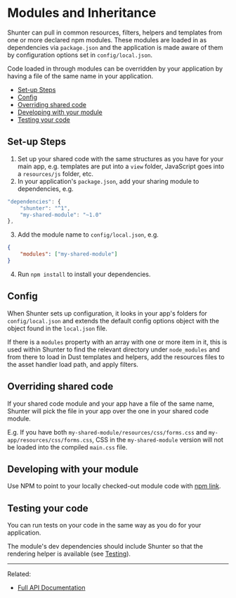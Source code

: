 
Modules and Inheritance
=======================

Shunter can pull in common resources, filters, helpers and templates from one or more declared npm modules.  These modules are loaded in as dependencies via `package.json` and the application is made aware of them by configuration options set in `config/local.json`.

Code loaded in through modules can be overridden by your application by having a file of the same name in your application.

- [Set-up Steps](#set-up-steps)
- [Config](#config)
- [Overriding shared code](#overriding-shared-code)
- [Developing with your module](#developing-with-your-module)
- [Testing your code](#testing-your-code)

Set-up Steps
------------
1. Set up your shared code with the same structures as you have for your main app, e.g. templates are put into a `view` folder, JavaScript goes into a `resources/js` folder, etc.
2. In your application's `package.json`, add your sharing module to dependencies, e.g.
```js
"dependencies": {
	"shunter": "^1",
	"my-shared-module": "~1.0"
},
```
3. Add the module name to `config/local.json`, e.g.
```json
{
	"modules": ["my-shared-module"]
}
```
4. Run `npm install` to install your dependencies.

Config
------
When Shunter sets up configuration, it looks in your app's folders for `config/local.json` and extends the default config options object with the object found in the `local.json` file.

If there is a `modules` property with an array with one or more item in it, this is used within Shunter to find the relevant directory under `node_modules` and from there to load in Dust templates and helpers, add the resources files to the asset handler load path, and apply filters.

Overriding shared code
------------------------------
If your shared code module and your app have a file of the same name, Shunter will pick the file in your app over the one in your shared code module.

E.g.
If you have both `my-shared-module/resources/css/forms.css` and `my-app/resources/css/forms.css`, CSS in the `my-shared-module` version will not be loaded into the compiled `main.css` file.

Developing with your module
---------------------------

Use NPM to point to your locally checked-out module code with [npm link](https://docs.npmjs.com/cli/link).

Testing your code
------------------------
You can run tests on your code in the same way as you do for your application.

The module's dev dependencies should include Shunter so that the rendering helper is available (see [Testing](testing.md)).

---

Related:

- [Full API Documentation](index.md)
